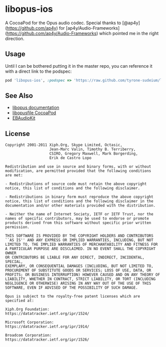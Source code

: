 libopus-ios
===========

A CocoaPod for the Opus audio codec.  Special thanks to [@ap4y]
(https://github.com/ap4y) for [ap4y/Audio-Frameworks]
(https://github.com/ap4y/Audio-Frameworks) which pointed me in the right
direction.

Usage
-----
Until I can be bothered putting it in the master repo, you can reference it
with a direct link to the podspec:

```ruby
pod 'libopus-ios', :podspec => 'https://raw.github.com/tyrone-sudeium/libopus-ios/master/libopus-ios.podspec'
```

See Also
--------
- [libopus documentation](http://www.opus-codec.org/docs/)
- [libopusfile CocoaPod](https://www.github.com/tyrone-sudeium/libopusfile-ios)
- [EBAudioKit](https://www.github.com/tyrone-sudeium/EBAudioKit)

License
-------
```
Copyright 2001-2011 Xiph.Org, Skype Limited, Octasic,
                    Jean-Marc Valin, Timothy B. Terriberry,
                    CSIRO, Gregory Maxwell, Mark Borgerding,
                    Erik de Castro Lopo

Redistribution and use in source and binary forms, with or without
modification, are permitted provided that the following conditions
are met:

- Redistributions of source code must retain the above copyright
notice, this list of conditions and the following disclaimer.

- Redistributions in binary form must reproduce the above copyright
notice, this list of conditions and the following disclaimer in the
documentation and/or other materials provided with the distribution.

- Neither the name of Internet Society, IETF or IETF Trust, nor the
names of specific contributors, may be used to endorse or promote
products derived from this software without specific prior written
permission.

THIS SOFTWARE IS PROVIDED BY THE COPYRIGHT HOLDERS AND CONTRIBUTORS
``AS IS'' AND ANY EXPRESS OR IMPLIED WARRANTIES, INCLUDING, BUT NOT
LIMITED TO, THE IMPLIED WARRANTIES OF MERCHANTABILITY AND FITNESS FOR
A PARTICULAR PURPOSE ARE DISCLAIMED. IN NO EVENT SHALL THE COPYRIGHT OWNER
OR CONTRIBUTORS BE LIABLE FOR ANY DIRECT, INDIRECT, INCIDENTAL, SPECIAL,
EXEMPLARY, OR CONSEQUENTIAL DAMAGES (INCLUDING, BUT NOT LIMITED TO,
PROCUREMENT OF SUBSTITUTE GOODS OR SERVICES; LOSS OF USE, DATA, OR
PROFITS; OR BUSINESS INTERRUPTION) HOWEVER CAUSED AND ON ANY THEORY OF
LIABILITY, WHETHER IN CONTRACT, STRICT LIABILITY, OR TORT (INCLUDING
NEGLIGENCE OR OTHERWISE) ARISING IN ANY WAY OUT OF THE USE OF THIS
SOFTWARE, EVEN IF ADVISED OF THE POSSIBILITY OF SUCH DAMAGE.

Opus is subject to the royalty-free patent licenses which are
specified at:

Xiph.Org Foundation:
https://datatracker.ietf.org/ipr/1524/

Microsoft Corporation:
https://datatracker.ietf.org/ipr/1914/

Broadcom Corporation:
https://datatracker.ietf.org/ipr/1526/
```